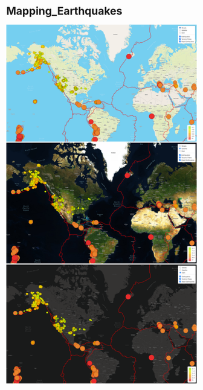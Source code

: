 # Mapping_Earthquakes
![](Earthquake_Challenge/static/images/streets.PNG)
![](Earthquake_Challenge/static/images/satellite.PNG)
![](Earthquake_Challenge/static/images/dark.PNG)